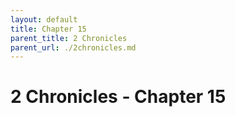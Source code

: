 ```yaml
---
layout: default
title: Chapter 15
parent_title: 2 Chronicles
parent_url: ./2chronicles.md
---
```


# 2 Chronicles - Chapter 15
